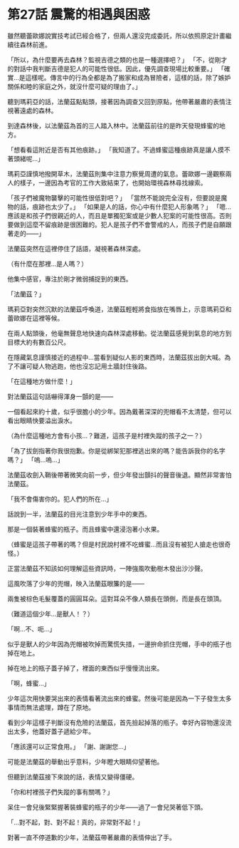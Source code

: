 # 第27話 震驚的相遇與困惑

雖然聽蕾歐娜說實技考試已經合格了，但兩人還沒完成委託，所以依照原定計畫繼續往森林前進。

「所以，為什麼要再去森林？監視吉德之類的也是一種選擇吧？」
「不，從剛才的對話中我判斷吉德是犯人的可能性很低。因此，優先調查現場比較重要。」
「確實...是這樣呢。傳言中的行為全都是為了搬家和成為冒險者，這樣的話，除了嫉妒關係和睦的家庭之外，就沒什麼可疑的理由了。」

聽到瑪莉亞的話，法蘭茲點點頭，接著因為調查又回到原點，他帶著嚴肅的表情注視著遠處的森林。

到達森林後，以法蘭茲為首的三人踏入林中。法蘭茲前往的是昨天發現蜂蜜的地方。

「想看看這附近是否有其他痕跡。」
「我知道了。不過蜂蜜這種痕跡真是讓人摸不著頭緒呢...」

瑪莉亞謹慎地撥開草木，法蘭茲則集中注意力察覺周遭的氣息。蕾歐娜一邊觀察兩人的樣子，一邊因為考官的工作大致結束了，也開始環視森林尋找線索。

「孩子們被魔物襲擊的可能性很低對吧？」
「當然不能說完全沒有，但要說是魔物的話，痕跡也太少了。」
「如果是人的話，你心中有什麼犯人形象嗎？」
「嗯...應該是和孩子們很親近的人，而且是單獨犯案或是少數人犯案的可能性很高。否則要做到這麼不留痕跡是很困難的。犯人是孩子們不會警戒的人，而孩子們是自願跟著走的——」

法蘭茲突然在這裡停住了話語，凝視著森林深處。

（有什麼在那裡...是人嗎？）

他集中感官，專注於剛才微弱捕捉到的東西。

「法蘭茲？」

瑪莉亞對突然沉默的法蘭茲呼喚道，法蘭茲輕輕將食指放在嘴唇上，示意瑪莉亞和蕾歐娜在這裡等候。

在兩人點頭後，他毫無聲息地快速向森林深處移動。從法蘭茲感覺到氣息的地方到目標大約有數百公尺。

在隱藏氣息謹慎接近的過程中...當看到疑似人影的東西時，法蘭茲拔出劍大喊。為了不讓可疑人物逃跑，他也沒忘記用土牆封住後路。

「在這種地方做什麼！」

對法蘭茲這句話嚇得渾身一顫的是——

一個看起來約十歲，似乎很膽小的少年。因為戴著深深的兜帽看不太清楚，但可以看出眼睛快要溢出淚水。

（為什麼這種地方會有小孩...？難道，這孩子是村裡失蹤的孩子之一？）

「為了拔劍指著你我很抱歉。你是從綁架犯那裡逃出來的嗎？能告訴我你的名字嗎？」
「嗚...嗚...」

法蘭茲收劍入鞘後帶著微笑向前一步，但少年發出顫抖的聲音後退。顯然非常害怕法蘭茲。

「我不會傷害你的。犯人們的所在...」

話說到一半，法蘭茲的目光注意到少年手中的東西。

那是一個裝著蜂蜜的瓶子。而且蜂蜜中還浸泡著小水果。

（蜂蜜是這孩子帶著的嗎？但是村民說村裡不吃蜂蜜...而且沒有被犯人搶走也很奇怪。）

正當法蘭茲不知該如何理解這些資訊時，一陣強風吹動樹木發出沙沙聲。

這風吹落了少年的兜帽，映入法蘭茲眼簾的是——

兩隻被棕色毛髮覆蓋的圓圓耳朵。這對耳朵不像人類長在頭側，而是長在頭頂。

（難道這個少年...是獸人！？）

「啊...不、呃...」

似乎是獸人的少年因為兜帽被吹掉而驚慌失措，一邊拚命抓住兜帽，手中的瓶子也掉在地上。

掉在地上的瓶子蓋子掉了，裡面的東西似乎慢慢流出來。

「啊，蜂蜜...」

少年這次用快要哭出來的表情看著流出來的蜂蜜。然後可能是因為一下子發生太多事情而無法處理，蹲在了原地。

看到少年這樣子判斷沒有危險的法蘭茲，首先撿起掉落的瓶子。幸好內容物還沒流出太多，他蓋好蓋子遞給少年。

「應該還可以正常食用。」
「謝、謝謝您...」

可能是法蘭茲的舉動出乎意料，少年瞪大眼睛仰望著他。

但聽到法蘭茲接下來說的話，表情又變得僵硬。

「你和村裡孩子們失蹤的事有關嗎？」

呆住一會兒後緊緊握著裝蜂蜜的瓶子的少年——過了一會兒哭著低下頭。

「...對不起，對、對不起！真的，非常對不起！」

對著一直不停道歉的少年，法蘭茲帶著嚴肅的表情伸出了手。